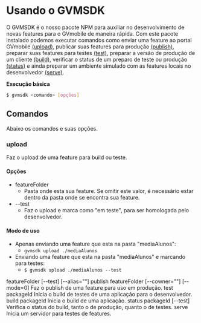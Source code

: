 # Usando o GVMSDK

O GVMSDK é o nosso pacote NPM para auxiliar no desenvolvimento de novas features para o GVmobile de maneira rápida. Com este pacote instalado podemos executar comandos como enviar uma feature ao portal GVmobile [(upload)](#), publicar suas features para produção [(publish)](#), preparar suas features para testes [(test)](#), preparar a versão de produção de um cliente [(build)](#), verificar o status de um preparo de teste ou produção [(status)](#) e ainda preparar um ambiente simulado com as features locais no desenvolvedor [(serve)](#).

**Execução básica**

```bash
$ gvmsdk <comando> [opções]
```

## Comandos

Abaixo os comandos e suas opções.

### upload

Faz o upload de uma feature para build ou teste.

#### Opções

* featureFolder
  * Pasta onde esta sua feature. Se omitir este valor, é necessário estar dentro da pasta onde se encontra sua feature.
* --test
  * Faz o upload e marca como "em teste", para ser homologada pelo desenvolvedor.

#### Modo de uso

* Apenas enviando uma feature que esta na pasta "mediaAlunos":
  * `gvmsdk upload ./mediaAlunos`
* Enviando uma feature que esta na pasta "mediaAlunos" e marcando para testes:
  * `$ gvmsdk upload ./mediaAlunos --test`


featureFolder [--test] [--alias=""]
  publish featureFolder [--cowner=""] [--mode=0]
    Faz o publish de uma feature para uso em produção.
  test packageId
    Inicia o build de testes de uma aplicação para o desenvolvedor.
  build packageId
    Inicia o build de uma aplicação.
  status packageId [--test]
    Verifica o status do build, tanto o de produção, quanto o de testes.
  serve
    Inicia um servidor para testes de features.
